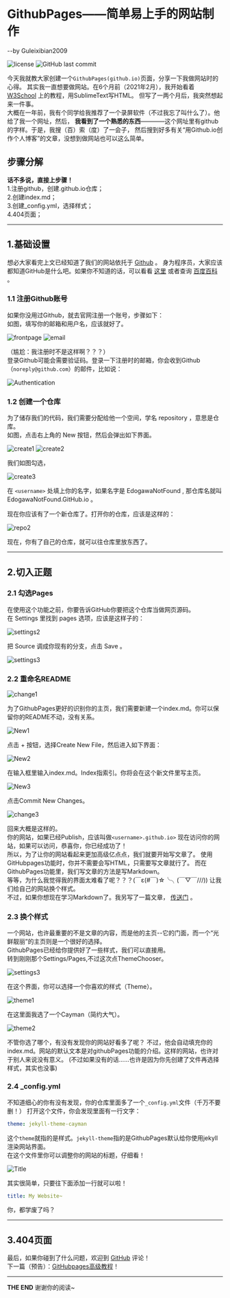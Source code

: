 # GithubPages——简单易上手的网站制作
--by Guleixibian2009  

![license](https://img.shields.io/github/license/Guleixibian2009/guleixibian2009.github.io)
![GitHub last commit](https://img.shields.io/github/last-commit/Guleixibian2009/guleixibian2009.github.io)  

今天我就教大家创建一个`GithubPages(github.io)`页面，分享一下我做网站时的心得。
其实我一直想要做网站。在6个月前（2021年2月），我开始看着 [W3School](https://www.w3school.com.cn/)
上的教程，用SublimeText写HTML。
但写了一两个月后，我突然想起来一件事。  
大概在一年前，我有个同学给我推荐了一个录屏软件（不过我忘了叫什么了）。他给了我一个网址，然后，
__我看到了一个熟悉的东西__————这个网址里有github的字样。于是，我搜（百）索（度）了一会子，
然后搜到好多有关“用Github.io创作个人博客”的文章，没想到做网站也可以这么简单。

## 步骤分解
__话不多说，直接上步骤！__    
1.注册github，创建<username>.github.io仓库；  
2.创建index.md；  
3.创建_config.yml，选择样式；  
4.404页面；

___
## 1.基础设置
想必大家看完上文已经知道了我们的网站依托于 [Github](https://github.com/) 。
身为程序员，大家应该都知道GitHub是什么吧。如果你不知道的话，可以看看 [这里](https://guleixibian2009.github.io/Code/Github/) 
或者查询 [百度百科](https://baike.baidu.com/item/Github) 。

### 1.1 注册Github账号
如果你没用过Github，就去官网注册一个账号，步骤如下：  
如图，填写你的邮箱和用户名，应该就好了。

![frontpage](https://guleixibian2009.github.io/Source/Pics/Code/Github/01/frontpage.png)
![email](https://guleixibian2009.github.io/Source/Pics/Code/Github/01/email.png)

（尴尬：我注册时不是这样啊？？？）  
登录Github可能会需要验证码。登录一下注册时的邮箱，你会收到Github（`noreply@github.com`）的邮件，比如说：

![Authentication](https://guleixibian2009.github.io/Source/Pics/Code/Github/01/Authentication.png)

### 1.2 创建一个仓库
为了储存我们的代码，我们需要分配给他一个空间，学名 repository ，意思是仓库。  
如图，点击右上角的 New 按钮，然后会弹出如下界面。

![create1](https://guleixibian2009.github.io/Source/Pics/Code/Github/01/create1.png)
![create2](https://guleixibian2009.github.io/Source/Pics/Code/Github/01/create2.png)

我们如图勾选，

![create3](https://guleixibian2009.github.io/Source/Pics/Code/Github/01/create3.png)

在 `<username>` 处填上你的名字，如果名字是 EdogawaNotFound , 那仓库名就叫  
EdogawaNotFound.GitHub.io 。 

现在你应该有了一个新仓库了。打开你的仓库，应该是这样的：

![repo2](https://guleixibian2009.github.io/Source/Pics/Code/Github/01/repo2.png)

现在，你有了自己的仓库，就可以往仓库里放东西了。

___
## 2.切入正题

### 2.1 勾选Pages

在使用这个功能之前，你要告诉GitHub你要把这个仓库当做网页源码。  
在 Settings 里找到 pages 选项，应该是这样子的：

![settings2](https://guleixibian2009.github.io/Source/Pics/Code/Github/01/settings2.png)

把 Source 调成你现有的分支，点击 Save 。  

![settings3](https://guleixibian2009.github.io/Source/Pics/Code/Github/01/settings3.png)

### 2.2 重命名README

![change1](https://guleixibian2009.github.io/Source/Pics/Code/Github/01/change1.png)

为了GithubPages更好的识别你的主页，我们需要新建一个index.md。你可以保留你的README不动，没有关系。

![New1](https://guleixibian2009.github.io/Source/Pics/Code/Github/01/New1.png)

点击 + 按钮，选择Create New File，然后进入如下界面：

![New2](https://guleixibian2009.github.io/Source/Pics/Code/Github/01/New2.png)

在输入框里输入index.md。Index指索引。你将会在这个新文件里写主页。

![New3](https://guleixibian2009.github.io/Source/Pics/Code/Github/01/New3.png)

点击Commit New Changes。

![change3](https://guleixibian2009.github.io/Source/Pics/Code/Github/01/change3.png)

回来大概是这样的。  
你的网站，如果已经Publish，应该叫做`<username>.github.io>`
现在访问你的网站，如果可以访问，恭喜你，你已经成功了！   
所以，为了让你的网站看起来更加高级亿点点，我们就要开始写文章了。
使用GitHubpages功能时，你并不需要会写HTML，只需要写文章就行了。 而在GithubPages功能里，我们写文章的方法是写Markdown。  
等等，为什么我觉得我的界面太难看了呢？？？(￣ε(#￣)☆╰╮(￣▽￣///))
让我们给自己的网站换个样式。  
不过，如果你想现在学习Markdown了。我另写了一篇文章， [传送门](https://guleixibian2009.github.io/Code/Markdown/01/) 。  

### 2.3 换个样式

一个网站，也许最重要的不是文章的内容，而是他的主页--它的门面，而一个“光鲜靓丽”的主页则是一个很好的选择。  
GithubPages已经给你提供好了一些样式，我们可以直接用。  
转到刚刚那个Settings/Pages,不过这次点ThemeChooser。

![settings3](https://guleixibian2009.github.io/Source/Pics/Code/Github/01/settings3.png)

在这个界面，你可以选择一个你喜欢的样式（Theme）。

![theme1](https://guleixibian2009.github.io/Source/Pics/Code/Github/01/theme1.png)

在这里面我选了一个Cayman（简约大气）。

![theme2](https://guleixibian2009.github.io/Source/Pics/Code/Github/01/theme2.png)

不管你选了哪个，有没有发现你的网站好看多了呢？ 
不过，他会自动填充你的index.md。网站的默认文本是对githubPages功能的介绍。这样的网站，也许对于别人来说没有意义。
(不过如果没有的话......也许是因为你先创建了文件再选择样式，其实也没事)  

### 2.4 _config.yml
不知道细心的你有没有发现，你的仓库里面多了一个`_config.yml`文件（千万不要删！）
打开这个文件，你会发现里面有一行文字：
```yml
theme: jekyll-theme-cayman
```
这个`theme`就指的是样式。`jekyll-theme`指的是GithubPages默认给你使用jekyll渲染网站界面。  
在这个文件里你可以调整你的网站的标题，仔细看！

![Title](https://guleixibian2009.github.io/Source/Pics/Code/Github/01/Title.png)

其实很简单，只要往下面添加一行就可以啦！
```yml
title: My Website~
```
你，都学废了吗？

___
## 3.404页面


最后，如果你碰到了什么问题，欢迎到 [GitHub](https://github.com/Guleixibian2009/guleixibian2009.github.io/issues/2) 评论！  
下一篇（预告）：[GitHubpages高级教程](https://guleixibian2009.github.io/Code/Github/02)！  

___
__THE END__ 谢谢你的阅读~